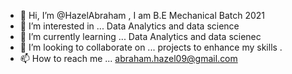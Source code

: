 - 👋 Hi, I’m @HazelAbraham  , I am   B.E Mechanical Batch 2021
- 👀 I’m interested in ... Data Analytics and data science
- 🌱 I’m currently learning ... Data Analytics and data scienec
- 💞️ I’m looking to collaborate on ... projects to enhance my skills . 
- 📫 How to reach me ... abraham.hazel09@gmail.com

<!---
HazelAbraham/HazelAbraham is a ✨ special ✨ repository because its `README.md` (this file) appears on your GitHub profile.
You can click the Preview link to take a look at your changes.
--->
